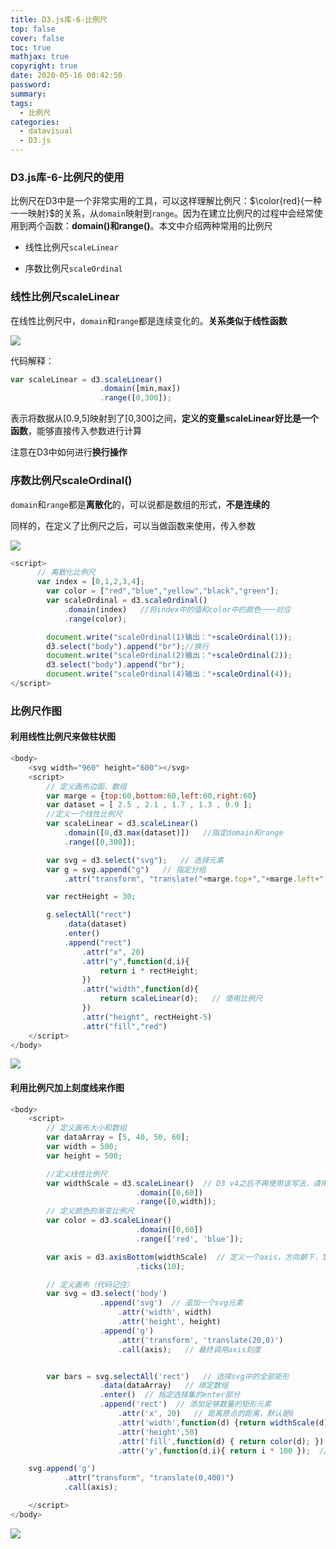 ```yaml
---
title: D3.js库-6-比例尺
top: false
cover: false
toc: true
mathjax: true
copyright: true
date: 2020-05-16 00:42:50
password:
summary:
tags:
  - 比例尺
categories:
  - datavisual
  - D3.js
---
```


### D3.js库-6-比例尺的使用

比例尺在D3中是一个非常实用的工具，可以这样理解比例尺：$\color{red}{一种一一映射}$的关系，从`domain`映射到`range`。因为在建立比例尺的过程中会经常使用到两个函数：**domain()和range()**。本文中介绍两种常用的比例尺

- 线性比例尺`scaleLinear`

- 序数比例尺`scaleOrdinal`

<!--MORE-->

### 线性比例尺scaleLinear

在线性比例尺中，`domain`和`range`都是连续变化的。**关系类似于线性函数**



![](https://tva1.sinaimg.cn/large/007S8ZIlgy1getkgyarfsj31zo0py13v.jpg)



代码解释：

```javascript
var scaleLinear = d3.scaleLinear()
                    .domain([min,max])
                    .range([0,300]);
```

表示将数据从[0.9,5]映射到了[0,300]之间，**定义的变量scaleLinear好比是一个函数**，能够直接传入参数进行计算

注意在D3中如何进行**换行操作**



### 序数比例尺scaleOrdinal()

`domain`和`range`都是**离散化**的，可以说都是数组的形式，**不是连续的**

同样的，在定义了比例尺之后，可以当做函数来使用，传入参数



![](https://tva1.sinaimg.cn/large/007S8ZIlgy1getkkyn1loj32440kwztl.jpg)

```javascript
<script>
      // 离散化比例尺
      var index = [0,1,2,3,4];
    	var color = ["red","blue","yellow","black","green"];
    	var scaleOrdinal = d3.scaleOrdinal()
    		.domain(index)   //将index中的值和color中的颜色一一对应
    		.range(color);

    	document.write("scaleOrdinal(1)输出："+scaleOrdinal(1));
    	d3.select("body").append("br");//换行
    	document.write("scaleOrdinal(2)输出："+scaleOrdinal(2));
    	d3.select("body").append("br");
    	document.write("scaleOrdinal(4)输出："+scaleOrdinal(4));
</script>
```



### 比例尺作图

#### 利用线性比例尺来做柱状图



```javascript
<body>
    <svg width="960" height="600"></svg>
    <script>
        // 定义画布边距、数组
    	var marge = {top:60,bottom:60,left:60,right:60}
    	var dataset = [ 2.5 , 2.1 , 1.7 , 1.3 , 0.9 ];
    	//定义一个线性比例尺
    	var scaleLinear = d3.scaleLinear()
    		.domain([0,d3.max(dataset)])   //指定domain和range
    		.range([0,300]);

    	var svg = d3.select("svg");   // 选择元素
    	var g = svg.append("g")   // 指定分组
    		.attr("transform", "translate("+marge.top+","+marge.left+")");

    	var rectHeight = 30;

        g.selectAll("rect")
            .data(dataset)
            .enter()
            .append("rect")
                .attr("x", 20)
                .attr("y",function(d,i){
                    return i * rectHeight;
                })
                .attr("width",function(d){
                    return scaleLinear(d);   // 使用比例尺
                })
                .attr("height", rectHeight-5)
                .attr("fill","red")
    </script>
</body>
```
![](https://tva1.sinaimg.cn/large/007S8ZIlgy1geu1y90szoj30k20asdft.jpg)

#### 利用比例尺加上刻度线来作图

```javascript
<body>
    <script>
        // 定义画布大小和数组
        var dataArray = [5, 40, 50, 60];
        var width = 500;
        var height = 500;

        //定义线性比例尺
        var widthScale = d3.scaleLinear()  // D3 v4之后不再使用该写法，请用d3.scaleLinear()
                            .domain([0,60])
                            .range([0,width]);
        // 定义颜色的渐变比例尺
        var color = d3.scaleLinear()
                            .domain([0,60])
                            .range(['red', 'blue']);

        var axis = d3.axisBottom(widthScale)  // 定义一个axis，方向朝下，10个刻度
                            .ticks(10);

        // 定义画布（代码记住）
        var svg = d3.select('body')
                    .append('svg')  // 追加一个svg元素
                        .attr('width', width)
                        .attr('height', height)
                    .append('g')
                        .attr('transform', 'translate(20,0)')
                        .call(axis);   // 最终调用axis刻度


        var bars = svg.selectAll('rect')   // 选择svg中的全部矩形
                    .data(dataArray)   // 绑定数组
                    .enter()  // 指定选择集的enter部分
                    .append('rect')  // 添加足够数量的矩形元素
                        .attr('x', 20)   // 距离原点的距离，默认是0
                        .attr('width',function(d) {return widthScale(d);})
                        .attr('height',50)
                        .attr('fill',function(d) { return color(d); })  // 填充颜色改变
                        .attr('y',function(d,i){ return i * 100 });  // d表示被绑定的数据，i是索引号

    svg.append('g')
            .attr("transform", "translate(0,400)")
            .call(axis);

    </script>
</body>
```

![](https://tva1.sinaimg.cn/large/007S8ZIlgy1getlwm8qi8j30xm0ouwf6.jpg)
